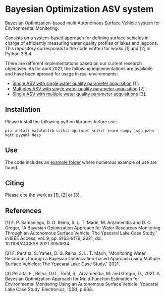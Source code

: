 # Bayesian Optimization ASV system

Bayesian Optimization-based multi Autonomous Surface Vehicle system for Environmental Monitoring.

Consists on a system-based approach for defining surface vehicles in charge of efficiently measuring water quality profiles of lakes and lagoons. This repository corresponds to the code written for works [1] and [2] in Python 3.8.4.

There are different implementations based on our current research objectives. As for april 2021, the following implementations are available and have been aproved for usage in real environments:

* [Single ASV with single water quality parameter acquisition](bin/v2/Examples/example.py) [1].
* [Multiples ASV with single water quality parameter acquisition](bin/v2/Examples/max_example2.py) [2].
* [Single ASV with multiple water quality parameter acquisitions](bin/v2/Examples/gym_example.py) [3].

## Installation

Please install the following python libraries before use:

```commandline
pip install matplotlib scikit-optimize scikit-learn numpy json paho-mqtt pyyaml deap
```

## Use

The code includes an [example folder](bin/v2/Examples) where numerous example of use are found.

## Citing

Please cite the work as [1], [2] or [3].

## References
[1] F. P. Samaniego, D. G. Reina, S. L. T. Marín, M. Arzamendia and D. O. Gregor, "A Bayesian Optimization Approach for Water Resources Monitoring Through an Autonomous Surface Vehicle: The Ypacarai Lake Case Study," in IEEE Access, vol. 9, pp. 9163-9179, 2021, doi: 10.1109/ACCESS.2021.3050934.

[2] F. Peralta, S. Yanes, D. G. Reina, S. L. T. Marín, "Monitoring Water Resources through a Bayesian Optimization-based Approach using Multiple Surface Vehicles: The Ypacarai Lake Case Study," 2021.

[3] Peralta, F., Reina, D.G., Toral, S., Arzamendia, M. and Gregor, D., 2021. A Bayesian Optimization Approach for Multi-Function Estimation for Environmental Monitoring Using an Autonomous Surface Vehicle: Ypacarai Lake Case Study. Electronics, 10(8), p.963.